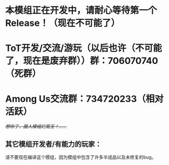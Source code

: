 # 本模组正在开发中，请耐心等待第一个Release！（现在不可能了）

# ToT开发/交流/游玩（以后也许（不可能了，现在是废弃群））群：706070740（死群）

# Among Us交流群：734720233（相对活跃）

*~~想你了，国人模组烂尾王！……~~*

## 其它模组开发者/有能力的玩家：
请不要现在编译这个模组，因为模组中包含了许多半成品以及未修复的bug。


